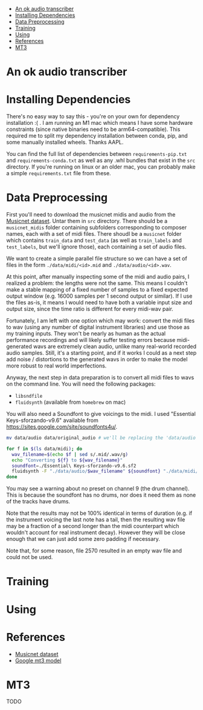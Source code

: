 - [An ok audio transcriber](#an-ok-audio-transcriber)
- [Installing Dependencies](#installing-dependencies)
- [Data Preprocessing](#data-preprocessing)
- [Training](#training)
- [Using](#using)
- [References](#references)
- [MT3](#mt3)

# An ok audio transcriber


# Installing Dependencies

There's no easy way to say this - you're on your own for dependency installation :( . I am running an M1 mac which means I have some hardware constraints (since native binaries need to be arm64-compatible). This required me to split my dependency installation between conda, pip, and some manually installed wheels. Thanks AAPL.

You can find the full list of dependencies between `requirements-pip.txt` and `requirements-conda.txt` as well as any .whl bundles that exist in the `src` directory. If you're running on linux or an older mac, you can probably make a simple `requirements.txt` file from these.

# Data Preprocessing

First you'll need to download the musicnet midis and audio from the [Musicnet dataset](https://musicnet-inspector.github.io/). Untar them in `src` directory. There should be a `musicnet_midis` folder containing subfolders corresponding to composer names, each with a set of midi files. There shoudl be a `musicnet` folder which contains `train_data` and `test_data` (as well as `train_labels` and `test_labels`, but we'll ignore those), each containing a set of audio files.

We want to create a simple parallel file structure so we can have a set of files in the form `./data/midi/<id>.mid` and `./data/audio/<id>.wav`.

At this point, after manually inspecting some of the midi and audio pairs, I realized a problem: the lengths were not the same. This means I couldn't make a stable mapping of a fixed number of samples to a fixed expected output window (e.g. 16000 samples per 1 second output or similar). If I use the files as-is, it means I would need to have both a variable input size and output size, since the time ratio is different for every midi-wav pair.

Fortunately, I am left with one option which may work: convert the midi files to wav (using any number of digital instrument libraries) and use those as my training inputs. They won't be nearly as human as the actual performance recordings and will likely suffer testing errors because midi-generated wavs are extremely clean audio, unlike many real-world recorded audio samples. Still, it's a starting point, and if it works I could as a next step add noise / distortions to the generated wavs in order to make the model more robust to real world imperfections.

Anyway, the next step in data preparation is to convert all midi files to wavs on the command line. You will need the following packages:
- `libsndfile` 
-  `fluidsynth` 
(available from `homebrew` on mac)

You will also need a Soundfont to give voicings to the midi. I used "Essential Keys-sforzando-v9.6" available from https://sites.google.com/site/soundfonts4u/.

```bash
mv data/audio data/original_audio # we'll be replacing the 'data/audio' dir

for f in $(ls data/midi); do
  wav_filename=$(echo $f | sed s/.mid/.wav/g)
  echo "Converting ${f} to ${wav_filename}"
  soundfont=./Essential\ Keys-sforzando-v9.6.sf2
  fluidsynth -F "./data/audio/$wav_filename" ${soundfont} "./data/midi/$f"
done 
```
You may see a warning about no preset on channel 9 (the drum channel). This is because the soundfont has no drums, nor 
does it need them as none of the tracks have drums.

Note that the results may not be 100% identical in terms of duration (e.g. if the instrument voicing the last note has a tail, 
then the resulting wav file may be a fraction of a second longer than the midi counterpart which wouldn't account for 
real instrument decay). However they will be close enough that we can just add some zero padding if necessary.

Note that, for some reason, file 2570 resulted in an empty wav file and could not be used.

# Training

# Using

# References

- [Musicnet dataset](https://musicnet-inspector.github.io/)
- [Google mt3 model](https://github.com/magenta/mt3)

# MT3

TODO